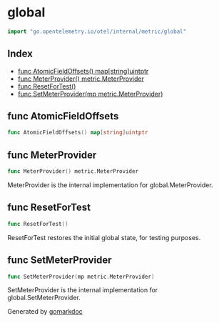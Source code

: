 <!-- Code generated by gomarkdoc. DO NOT EDIT -->

# global

```go
import "go.opentelemetry.io/otel/internal/metric/global"
```

## Index

- [func AtomicFieldOffsets() map[string]uintptr](<#func-atomicfieldoffsets>)
- [func MeterProvider() metric.MeterProvider](<#func-meterprovider>)
- [func ResetForTest()](<#func-resetfortest>)
- [func SetMeterProvider(mp metric.MeterProvider)](<#func-setmeterprovider>)


## func AtomicFieldOffsets

```go
func AtomicFieldOffsets() map[string]uintptr
```

## func MeterProvider

```go
func MeterProvider() metric.MeterProvider
```

MeterProvider is the internal implementation for global.MeterProvider.

## func ResetForTest

```go
func ResetForTest()
```

ResetForTest restores the initial global state, for testing purposes.

## func SetMeterProvider

```go
func SetMeterProvider(mp metric.MeterProvider)
```

SetMeterProvider is the internal implementation for global.SetMeterProvider.



Generated by [gomarkdoc](<https://github.com/princjef/gomarkdoc>)
